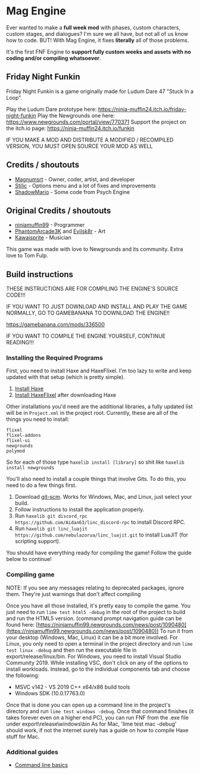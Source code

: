 # Mag Engine

Ever wanted to make a **full week mod** with phases, custom characters, custom stages, and dialogues?
I'm sure we all have, but not all of us know how to code. BUT! With Mag Engine, it fixes **literally** all of those problems.

It's the first FNF Engine to **support fully custom weeks and assets with no coding and/or compiling whatsoever**.

## Friday Night Funkin

Friday Night Funkin is a game originally made for Ludum Dare 47 "Stuck In a Loop".

Play the Ludum Dare prototype here: https://ninja-muffin24.itch.io/friday-night-funkin
Play the Newgrounds one here: https://www.newgrounds.com/portal/view/770371
Support the project on the itch.io page: https://ninja-muffin24.itch.io/funkin

IF YOU MAKE A MOD AND DISTRIBUTE A MODIFIED / RECOMPILED VERSION, YOU MUST OPEN SOURCE YOUR MOD AS WELL

## Credits / shoutouts

-   [Magnumsrt](https://twitter.com/MagnumsrtYT) - Owner, coder, artist, and developer
-   [Stilic](https://github.com/Stilic) - Options menu and a lot of fixes and improvements
-   [ShadowMario](https://twitter.com/Shadow_Mario_) - Some code from Psych Engine

## Original Credits / shoutouts

-   [ninjamuffin99](https://twitter.com/ninja_muffin99) - Programmer
-   [PhantomArcade3K](https://twitter.com/phantomarcade3k) and [Evilsk8r](https://twitter.com/evilsk8r) - Art
-   [Kawaisprite](https://twitter.com/kawaisprite) - Musician

This game was made with love to Newgrounds and its community. Extra love to Tom Fulp.

## Build instructions

THESE INSTRUCTIONS ARE FOR COMPILING THE ENGINE'S SOURCE CODE!!!

IF YOU WANT TO JUST DOWNLOAD AND INSTALL AND PLAY THE GAME NORMALLY, GO TO GAMEBANANA TO DOWNLOAD THE ENGINE!!

https://gamebanana.com/mods/336500

IF YOU WANT TO COMPILE THE ENGINE YOURSELF, CONTINUE READING!!!

### Installing the Required Programs

First, you need to install Haxe and HaxeFlixel. I'm too lazy to write and keep updated with that setup (which is pretty simple).

1. [Install Haxe](https://haxe.org/download/)
2. [Install HaxeFlixel](https://haxeflixel.com/documentation/install-haxeflixel/) after downloading Haxe

Other installations you'd need are the additional libraries, a fully updated list will be in `Project.xml` in the project root. Currently, these are all of the things you need to install:

```
flixel
flixel-addons
flixel-ui
newgrounds
polymod
```

So for each of those type `haxelib install [library]` so shit like `haxelib install newgrounds`

You'll also need to install a couple things that involve Gits. To do this, you need to do a few things first.

1. Download [git-scm](https://git-scm.com/downloads). Works for Windows, Mac, and Linux, just select your build.
2. Follow instructions to install the application properly.
3. Run `haxelib git discord_rpc https://github.com/Aidan63/linc_discord-rpc` to install Discord RPC.
4. Run `haxelib git linc_luajit https://github.com/nebulazorua/linc_luajit.git` to install LuaJIT (for scripting support).

You should have everything ready for compiling the game! Follow the guide below to continue!

### Compiling game

NOTE: If you see any messages relating to deprecated packages, ignore them. They're just warnings that don't affect compiling

Once you have all those installed, it's pretty easy to compile the game. You just need to run `lime test html5 -debug` in the root of the project to build and run the HTML5 version. (command prompt navigation guide can be found here: [https://ninjamuffin99.newgrounds.com/news/post/1090480](https://ninjamuffin99.newgrounds.com/news/post/1090480))
To run it from your desktop (Windows, Mac, Linux) it can be a bit more involved. For Linux, you only need to open a terminal in the project directory and run `lime test linux -debug` and then run the executable file in export/release/linux/bin. For Windows, you need to install Visual Studio Community 2019. While installing VSC, don't click on any of the options to install workloads. Instead, go to the individual components tab and choose the following:

-   MSVC v142 - VS 2019 C++ x64/x86 build tools
-   Windows SDK (10.0.17763.0)

Once that is done you can open up a command line in the project's directory and run `lime test windows -debug`. Once that command finishes (it takes forever even on a higher end PC), you can run FNF from the .exe file under export\release\windows\bin
As for Mac, 'lime test mac -debug' should work, if not the internet surely has a guide on how to compile Haxe stuff for Mac.

### Additional guides

-   [Command line basics](https://ninjamuffin99.newgrounds.com/news/post/1090480)
